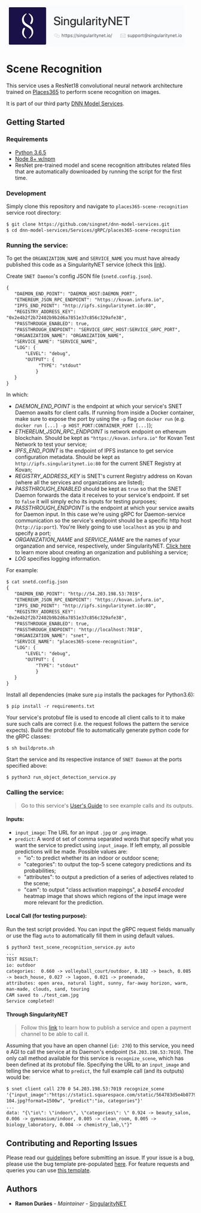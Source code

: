 [issue-template]: ../../../../../issues/new?template=BUG_REPORT.md
[feature-template]: ../../../../../issues/new?template=FEATURE_REQUEST.md

![singnetlogo](../../../docs/assets/singnet-logo.jpg?raw=true 'SingularityNET')

# Scene Recognition

This service uses a ResNet18 convolutional neural network architecture trained on [Places365](http://places2.csail.mit.edu/download.html) to perform scene recognition on images.

It is part of our third party [DNN Model Services](https://github.com/singnet/dnn-model-services).

## Getting Started

### Requirements

- [Python 3.6.5](https://www.python.org/downloads/release/python-365/)
- [Node 8+ w/npm](https://nodejs.org/en/download/)
- ResNet pre-trained model and scene recognition attributes related files that are automatically downloaded by running the script for the first time.

### Development

Simply clone this repository and navigate to `places365-scene-recognition` service root directory:
```
$ git clone https://github.com/singnet/dnn-model-services.git
$ cd dnn-model-services/Services/gRPC/places365-scene-recognition
```

### Running the service:

To get the `ORGANIZATION_NAME` and `SERVICE_NAME` you must have already published this code as a SingularityNET service (check this [link](https://github.com/singnet/wiki/blob/master/tutorials/howToPublishService)).

Create `SNET Daemon`'s config JSON file (`snetd.config.json`).

```
{
   "DAEMON_END_POINT": "DAEMON_HOST:DAEMON_PORT",
   "ETHEREUM_JSON_RPC_ENDPOINT": "https://kovan.infura.io",
   "IPFS_END_POINT": "http://ipfs.singularitynet.io:80",
   "REGISTRY_ADDRESS_KEY": "0x2e4b2f2b72402b9b2d6a7851e37c856c329afe38",
   "PASSTHROUGH_ENABLED": true,
   "PASSTHROUGH_ENDPOINT": "SERVICE_GRPC_HOST:SERVICE_GRPC_PORT",  
   "ORGANIZATION_NAME": "ORGANIZATION_NAME",
   "SERVICE_NAME": "SERVICE_NAME",
   "LOG": {
       "LEVEL": "debug",
       "OUTPUT": {
            "TYPE": "stdout"
           }
   }
}
```
In which:
- *DAEMON_END_POINT* is the endpoint at which your service's SNET Daemon awaits for client calls. If running from inside a Docker container, make sure to expose the port by using the `-p` flag on `docker run` (e.g. `docker run [...] -p HOST_PORT:CONTAINER_PORT [...]`);
- *ETHEREUM_JSON_RPC_ENDPOINT* is network endpoint on ethereum blockchain. Should be kept as `"https://kovan.infura.io"` for Kovan Test Network to test your service;
- *IPFS_END_POINT* is the endpoint of IPFS instance to get service configuration metadata. Should be kept as `http://ipfs.singularitynet.io:80` for the current SNET Registry at Kovan;
- *REGISTRY_ADDRESS_KEY* is SNET's current Registry address on Kovan (where all the services and organizations are listed);
- *PASSTHROUGH_ENABLED* should be kept as `true` so that the SNET Daemon forwards the data it receives to your service's endpoint. If set to `false` it will simply echo its inputs for testing purposes;
- *PASSTHROUGH_ENDPOINT* is the endpoint at which your service awaits for Daemon input. In this case we're using gRPC for Daemon-service communication so the service's endpoint should be a specific http host (`http://ip:port`). You're likely going to use `localhost` as you ip and specify a port;
- *ORGANIZATION_NAME* and *SERVICE_NAME* are the names of your organzation and service, respectively, under SingularityNET. [Click here](https://github.com/singnet/wiki/blob/master/tutorials/howToPublishService/README.md) to learn more about creating an organization and publishing a service;
- *LOG* specifies logging information.

For example:

```
$ cat snetd.config.json
{
   "DAEMON_END_POINT": "http://54.203.198.53:7019",
   "ETHEREUM_JSON_RPC_ENDPOINT": "https://kovan.infura.io",
   "IPFS_END_POINT": "http://ipfs.singularitynet.io:80",
   "REGISTRY_ADDRESS_KEY": "0x2e4b2f2b72402b9b2d6a7851e37c856c329afe38",
   "PASSTHROUGH_ENABLED": true,
   "PASSTHROUGH_ENDPOINT": "http://localhost:7018",
   "ORGANIZATION_NAME": "snet",
   "SERVICE_NAME": "places365-scene-recognition",
   "LOG": {
       "LEVEL": "debug",
       "OUTPUT": {
           "TYPE": "stdout"
           }
   }
}
```
Install all dependencies (make sure `pip` installs the packages for Python3.6):
```
$ pip install -r requirements.txt
```
Your service's protobuf file is used to encode all client calls to it to make sure such calls are correct (i.e. the request follows the pattern the service expects). Build the protobuf file to automatically generate python code for the gRPC classes:
```
$ sh buildproto.sh
```
Start the service and its respective instance of `SNET Daemon` at the ports specified above:
```
$ python3 run_object_detection_service.py
```

### Calling the service:
> Go to this service's [User's Guide](../../../docs/users_guide/places365-scene-recognition.html) to see example calls and its outputs. 

#### Inputs:
  - `input_image`:  The URL for an input `.jpg` or `.png` image.
  - `predict`: A word ot set of comma separated words that specify what you want the service to predict using `input_image`. If left empty, all possible predictions will be made. Possible values are:
    - "io": to predict whether its an indoor or outdoor scene;
    - "categories": to output the top-5 scene category predictions and its probabilities;
    - "attributes": to output a prediction of a series of adjectives related to the scene;
    - "cam": to output "class activation mappings", a _base64 encoded_ heatmap image that shows which regions of the input image were more relevant for the prediction.

#### Local Call (for testing purpose):

Run the test script provided. You can input the gRPC request fields manually or use the flag `auto` to automatically fill them in using default values.
```
$ python3 test_scene_recognition_service.py auto
...
TEST RESULT: 
io: outdoor
categories:  0.660 -> volleyball_court/outdoor, 0.102 -> beach, 0.085 -> beach_house, 0.027 -> lagoon, 0.021 -> promenade,
attributes: open area, natural light, sunny, far-away horizon, warm, man-made, clouds, sand, touring
CAM saved to ./test_cam.jpg
Service completed!
```

#### Through SingularityNET 
> Follow this [link](https://github.com/singnet/wiki/blob/master/tutorials/howToPublishService/README.md) to learn how to publish a service and open a payment channel to be able to call it.

Assuming that you have an open channel (`id: 270`) to this service, you need `0` AGI to call the service at its Daemon's endpoint (`54.203.198.53:7019`). The only call method available for this service is `recognize_scene`, which has been defined at its protobuf file. Specifying the URL to an `input_image` and telling the service what to `predict`, the full example call (and its outputs) would be:

```
$ snet client call 270 0 54.203.198.53:7019 recognize_scene '{"input_image":"https://static1.squarespace.com/static/564783d5e4b077901c4bdc37/t/5a823d47c83025d76ac6ddae/1518484818865/Piccolo-104.jpg?format=1500w", "predict":"io, categories"}'
...
data: "{\"io\": \"indoor\", \"categories\": \" 0.924 -> beauty_salon, 0.006 -> gymnasium/indoor, 0.005 -> clean_room, 0.005 -> biology_laboratory, 0.004 -> chemistry_lab,\"}"
```

## Contributing and Reporting Issues

Please read our [guidelines](https://github.com/singnet/wiki/blob/master/guidelines/CONTRIBUTING.md#submitting-an-issue) before submitting an issue. If your issue is a bug, please use the bug template pre-populated [here][issue-template]. For feature requests and queries you can use [this template][feature-template].

## Authors

* **Ramon Durães** - *Maintainer* - [SingularityNET](https://www.singularitynet.io)
